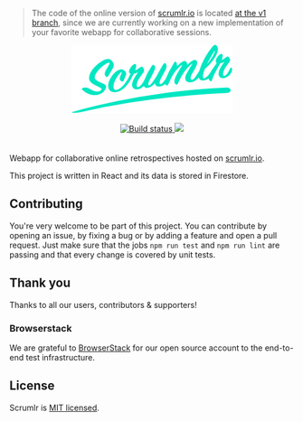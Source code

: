 > The code of the online version of [scrumlr.io](https://scrumlr.io) is located
> [at the v1 branch](https://github.com/scrumlr/scrumlr.io/tree/v1), since we are currently working on a new 
> implementation of your favorite webapp for collaborative sessions.

<div align="center" markdown="1" style="margin-bottom: 2.5em">
  <p>
    <img src="scrumlr.png" alt="scrumlr.io" style="width: 284px; max-width: 80%; height: auto;" />
  </p>
  <p>
    <a href="https://travis-ci.org/masinio/scrumlr.io" target="_blank">
        <img src="https://travis-ci.org/masinio/scrumlr.io.svg?branch=main" alt="Build status" />
    </a>
    <a href="https://app.fossa.io/projects/git%2Bgithub.com%2Fmasinio%2Fscrumlr.io?ref=badge_shield" alt="FOSSA Status" target="_blank">
        <img src="https://app.fossa.io/api/projects/git%2Bgithub.com%2Fmasinio%2Fscrumlr.io.svg?type=shield"/>
    </a>
  </p>
</div>

Webapp for collaborative online retrospectives hosted on [scrumlr.io](https://scrumlr.io).

This project is written in React and its data is stored in Firestore.

## Contributing

You're very welcome to be part of this project. You can contribute by opening an issue, by
fixing a bug or by adding a feature and open a pull request. Just make sure that the jobs
`npm run test` and `npm run lint` are passing and that every change is covered by unit tests.

## Thank you

Thanks to all our users, contributors & supporters!

### Browserstack

We are grateful to [BrowserStack](https://www.browserstack.com) for our open source account to the end-to-end test infrastructure.

## License

Scrumlr is [MIT licensed](https://github.com/masinio/scrumlr.io/blob/tech/doc/LICENSE).